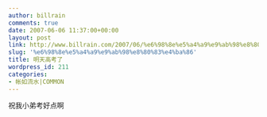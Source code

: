 ```yaml
---
author: billrain
comments: true
date: 2007-06-06 11:37:00+00:00
layout: post
link: http://www.billrain.com/2007/06/%e6%98%8e%e5%a4%a9%e9%ab%98%e8%80%83%e4%ba%86/
slug: '%e6%98%8e%e5%a4%a9%e9%ab%98%e8%80%83%e4%ba%86'
title: 明天高考了
wordpress_id: 211
categories:
- 帐如流水|COMMON
---
```


祝我小弟考好点啊  

